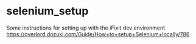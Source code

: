 # selenium_setup

Some instructions for setting up with the iFixit dev environment https://overlord.dozuki.com/Guide/How+to+setup+Selenium+locally/786
